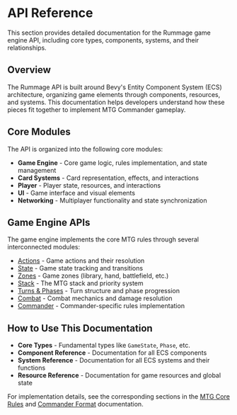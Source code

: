 # API Reference

This section provides detailed documentation for the Rummage game engine API, including core types, components, systems, and their relationships.

## Overview

The Rummage API is built around Bevy's Entity Component System (ECS) architecture, organizing game elements through components, resources, and systems. This documentation helps developers understand how these pieces fit together to implement MTG Commander gameplay.

## Core Modules

The API is organized into the following core modules:

- **Game Engine** - Core game logic, rules implementation, and state management
- **Card Systems** - Card representation, effects, and interactions
- **Player** - Player state, resources, and interactions
- **UI** - Game interface and visual elements
- **Networking** - Multiplayer functionality and state synchronization

## Game Engine APIs

The game engine implements the core MTG rules through several interconnected modules:

- [Actions](core_types.md#game-actions) - Game actions and their resolution
- [State](system_reference.md#state-management) - Game state tracking and transitions
- [Zones](component_reference.md#zone-components) - Game zones (library, hand, battlefield, etc.)
- [Stack](system_reference.md#stack-systems) - The MTG stack and priority system
- [Turns & Phases](component_reference.md#turn-components) - Turn structure and phase progression
- [Combat](system_reference.md#combat-systems) - Combat mechanics and damage resolution
- [Commander](system_reference.md#commander-systems) - Commander-specific rules implementation

## How to Use This Documentation

- **Core Types** - Fundamental types like `GameState`, `Phase`, etc.
- **Component Reference** - Documentation for all ECS components
- **System Reference** - Documentation for all ECS systems and their functions
- **Resource Reference** - Documentation for game resources and global state

For implementation details, see the corresponding sections in the [MTG Core Rules](../mtg_core/index.md) and [Commander Format](../commander/index.md) documentation.

